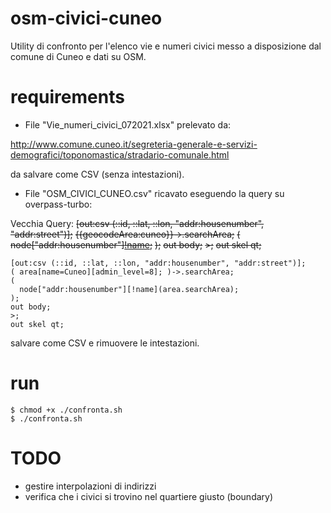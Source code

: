 # osm-civici-cuneo

Utility di confronto per l'elenco vie e numeri civici messo a disposizione dal comune di Cuneo e dati su OSM.

# requirements

- File "Vie_numeri_civici_072021.xlsx" prelevato da:

http://www.comune.cuneo.it/segreteria-generale-e-servizi-demografici/toponomastica/stradario-comunale.html

da salvare come CSV (senza intestazioni).

- File "OSM_CIVICI_CUNEO.csv" ricavato eseguendo la query su overpass-turbo:

Vecchia Query:
~~[out:csv (::id, ::lat, ::lon, "addr:housenumber", "addr:street")];~~
~~{{geocodeArea:cuneo}}->.searchArea;~~
~~(~~
~~node["addr:housenumber"][!name](area.searchArea);~~
~~);~~
~~out body;~~
~~>;~~
~~out skel qt;~~

```
[out:csv (::id, ::lat, ::lon, "addr:housenumber", "addr:street")];
( area[name=Cuneo][admin_level=8]; )->.searchArea;
(
  node["addr:housenumber"][!name](area.searchArea);
);
out body;
>;
out skel qt;
```

salvare come CSV e rimuovere le intestazioni.

# run

```
$ chmod +x ./confronta.sh
$ ./confronta.sh
```

# TODO

- gestire interpolazioni di indirizzi
- verifica che i civici si trovino nel quartiere giusto (boundary)
